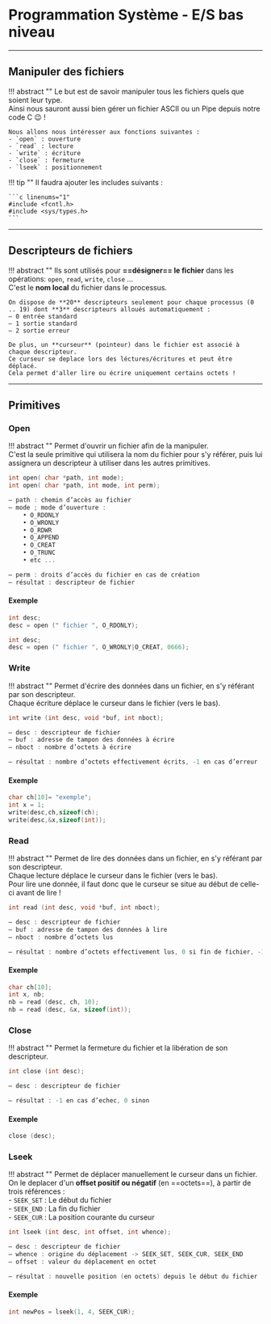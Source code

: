 # Programmation Système - E/S bas niveau

---

## Manipuler des fichiers

!!! abstract ""
    Le but est de savoir manipuler tous les fichiers quels que soient leur type.  
    Ainsi nous sauront aussi bien gérer un fichier ASCII ou un Pipe depuis notre code C :wink: !  
    
    Nous allons nous intéresser aux fonctions suivantes :  
    - `open` : ouverture  
    - `read` : lecture  
    - `write` : écriture  
    - `close` : fermeture  
    - `lseek` : positionnement  
    
!!! tip ""
    Il faudra ajouter les includes suivants :  
    
    ```c linenums="1"
    #include <fcntl.h>
    #include <sys/types.h>    
    ```  
    
---

## Descripteurs de fichiers

!!! abstract ""
    Ils sont utilisés pour **==désigner== le fichier** dans les opérations: `open`, `read`, `write`, `close` ...  
    C'est le **nom local** du fichier dans le processus.  
    
    On dispose de **20** descripteurs seulement pour chaque processus (0 .. 19) dont **3** descripteurs alloués automatiquement :  
    – 0 entrée standard  
    – 1 sortie standard  
    – 2 sortie erreur    
    
    De plus, un **curseur** (pointeur) dans le fichier est associé à chaque descripteur.  
    Ce curseur se deplace lors des léctures/écritures et peut être déplacé.  
    Cela permet d'aller lire ou écrire uniquement certains octets !  
     
--- 

## Primitives

### Open

!!! abstract ""
    Permet d'ouvrir un fichier afin de la manipuler.  
    C'est la seule primitive qui utilisera la nom du fichier pour s'y référer, puis lui assignera un descripteur à utiliser dans les autres primitives.  
    
    
```c linenums="1"
int open( char *path, int mode);
int open( char *path, int mode, int perm);

– path : chemin d’accès au fichier
– mode ; mode d’ouverture :
    • O_RDONLY
    • O_WRONLY 
    • O_RDWR
    • O_APPEND 
    • O_CREAT
    • O_TRUNC 
    • etc ...

– perm : droits d’accès du fichier en cas de création
– résultat : descripteur de fichier
```  


#### Exemple

```c linenums="1"
int desc;
desc = open (" fichier ", O_RDONLY);

int desc;
desc = open (" fichier ", O_WRONLY|O_CREAT, 0666);
``` 

### Write

!!! abstract ""
    Permet d'écrire des données dans un fichier, en s'y référant par son descripteur.  
    Chaque écriture déplace le curseur dans le fichier (vers le bas).  
    
```c linenums="1"
int write (int desc, void *buf, int nboct);

– desc : descripteur de fichier
– buf : adresse de tampon des données à écrire 
– nboct : nombre d’octets à écrire

– résultat : nombre d’octets effectivement écrits, -1 en cas d’erreur
```  

#### Exemple

```c linenums="1"
char ch[10]= "exemple"; 
int x = 1; 
write(desc,ch,sizeof(ch); 
write(desc,&x,sizeof(int));
``` 

### Read

!!! abstract ""
    Permet de lire des données dans un fichier, en s'y référant par son descripteur.  
    Chaque lecture déplace le curseur dans le fichier (vers le bas).  
    Pour lire une donnée, il faut donc que le curseur se situe au début de celle-ci avant de lire !  
    
```c linenums="1"
int read (int desc, void *buf, int nboct);

– desc : descripteur de fichier
– buf : adresse de tampon des données à lire 
– nboct : nombre d’octets lus

– résultat : nombre d’octets effectivement lus, 0 si fin de fichier, -1 en cas d’erreur
```  

#### Exemple

```c linenums="1"
char ch[10]; 
int x, nb;
nb = read (desc, ch, 10);
nb = read (desc, &x, sizeof(int));
``` 

### Close

!!! abstract ""
    Permet la fermeture du fichier et la libération de son descripteur.  
    
```c linenums="1"
int close (int desc);

– desc : descripteur de fichier

– résultat : -1 en cas d’echec, 0 sinon
```  

#### Exemple

```c linenums="1"
close (desc);
``` 

### Lseek

!!! abstract ""
    Permet de déplacer manuellement le curseur dans un fichier.  
    On le deplacer d'un **offset positif ou négatif** (en ==octets==), à partir de trois références :  
    - `SEEK_SET` : Le début du fichier  
    - `SEEK_END` : La fin du fichier  
    - `SEEK_CUR` : La position courante du curseur  
    
```c linenums="1"
int lseek (int desc, int offset, int whence);

– desc : descripteur de fichier
– whence : origine du déplacement -> SEEK_SET, SEEK_CUR, SEEK_END
– offset : valeur du déplacement en octet

– résultat : nouvelle position (en octets) depuis le début du fichier
```  

#### Exemple

```c linenums="1"
int newPos = lseek(1, 4, SEEK_CUR);
``` 